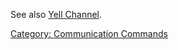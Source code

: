 See also [Yell Channel](Yell_Channel.md "wikilink").

[Category: Communication
Commands](Category:_Communication_Commands "wikilink")
